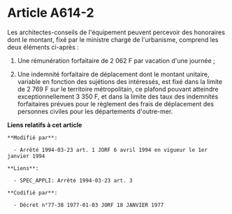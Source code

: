 # Article A614-2

Les architectes-conseils de l'équipement peuvent percevoir des honoraires dont le montant, fixé par le ministre chargé de
l'urbanisme, comprend les deux éléments ci-après :

1. Une rémunération forfaitaire de 2 062 F par vacation d'une journée ;

2. Une indemnité forfaitaire de déplacement dont le montant unitaire, variable en fonction des sujétions des intéressés, est
fixé dans la limite de 2 769 F sur le territoire métropolitain, ce plafond pouvant atteindre exceptionnellement 3 350 F, et
dans la limite des taux des indemnités forfaitaires prévues pour le règlement des frais de déplacement des personnes civiles
pour les départements d'outre-mer.

**Liens relatifs à cet article**

	**Modifié par**:

	  - Arrêté 1994-03-23 art. 1 JORF 6 avril 1994 en vigueur le 1er janvier 1994

	**Liens**:

	  - SPEC_APPLI: Arrêté 1994-03-23 art. 3

	**Codifié par**:

	  - Décret n°77-38 1977-01-03 JORF 18 JANVIER 1977
